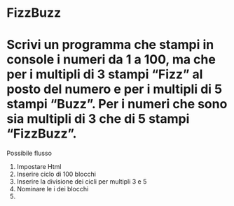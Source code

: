 FizzBuzz
===
Scrivi un programma che **stampi in console** i numeri da 1 a 100,
ma che per i multipli di 3 stampi “Fizz” al posto del numero e per i multipli di 5 stampi “Buzz”.
Per i numeri che sono sia multipli di 3 che di 5 stampi “FizzBuzz”.
===
Possibile flusso
1. Impostare Html
2. Inserire ciclo di 100 blocchi
3. Inserire la divisione dei cicli per multipli 3 e 5
4. Nominare le i dei blocchi
5. 